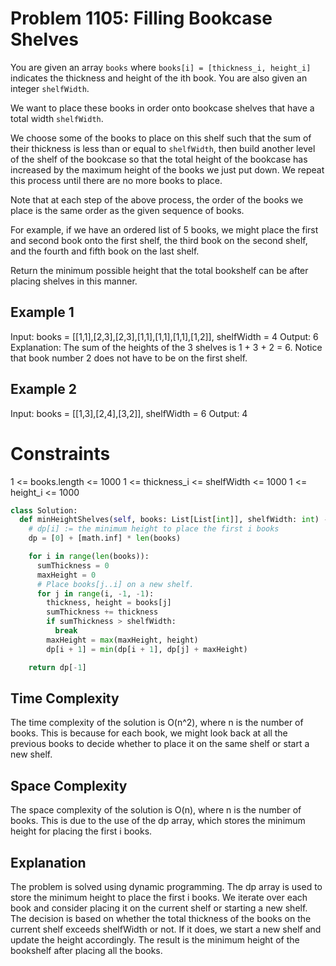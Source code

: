 # Problem 1105: Filling Bookcase Shelves

You are given an array `books` where `books[i] = [thickness_i, height_i]` indicates the thickness and height of the ith book. You are also given an integer `shelfWidth`.

We want to place these books in order onto bookcase shelves that have a total width `shelfWidth`.

We choose some of the books to place on this shelf such that the sum of their thickness is less than or equal to `shelfWidth`, then build another level of the shelf of the bookcase so that the total height of the bookcase has increased by the maximum height of the books we just put down. We repeat this process until there are no more books to place.

Note that at each step of the above process, the order of the books we place is the same order as the given sequence of books.

For example, if we have an ordered list of 5 books, we might place the first and second book onto the first shelf, the third book on the second shelf, and the fourth and fifth book on the last shelf.

Return the minimum possible height that the total bookshelf can be after placing shelves in this manner.

## Example 1


Input: books = [[1,1],[2,3],[2,3],[1,1],[1,1],[1,1],[1,2]], shelfWidth = 4
Output: 6
Explanation:
The sum of the heights of the 3 shelves is 1 + 3 + 2 = 6.
Notice that book number 2 does not have to be on the first shelf.

## Example 2
Input: books = [[1,3],[2,4],[3,2]], shelfWidth = 6
Output: 4

# Constraints

1 <= books.length <= 1000
1 <= thickness_i <= shelfWidth <= 1000
1 <= height_i <= 1000

```python
class Solution:
  def minHeightShelves(self, books: List[List[int]], shelfWidth: int) -> int:
    # dp[i] := the minimum height to place the first i books
    dp = [0] + [math.inf] * len(books)

    for i in range(len(books)):
      sumThickness = 0
      maxHeight = 0
      # Place books[j..i] on a new shelf.
      for j in range(i, -1, -1):
        thickness, height = books[j]
        sumThickness += thickness
        if sumThickness > shelfWidth:
          break
        maxHeight = max(maxHeight, height)
        dp[i + 1] = min(dp[i + 1], dp[j] + maxHeight)

    return dp[-1]
```
<h2>Time Complexity</h2>

The time complexity of the solution is O(n^2), where n is the number of books. This is because for each book, we might look back at all the previous books to decide whether to place it on the same shelf or start a new shelf.<br>

<h2>Space Complexity</h2>

The space complexity of the solution is O(n), where n is the number of books. This is due to the use of the dp array, which stores the minimum height for placing the first i books.<br>

<h2>Explanation</h2>

The problem is solved using dynamic programming. The dp array is used to store the minimum height to place the first i books. We iterate over each book and consider placing it on the current shelf or starting a new shelf. The decision is based on whether the total thickness of the books on the current shelf exceeds shelfWidth or not. If it does, we start a new shelf and update the height accordingly. The result is the minimum height of the bookshelf after placing all the books.